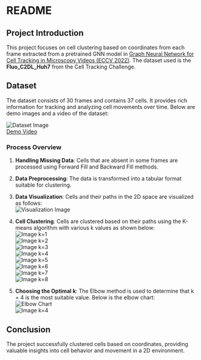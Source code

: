 # README

## Project Introduction

This project focuses on cell clustering based on coordinates from each frame extracted from a pretrained GNN model in [Graph Neural Network for Cell Tracking in Microscopy Videos (ECCV 2022)](https://github.com/talbenha/cell-tracker-gnn/tree/main). The dataset used is the **Fluo_C2DL_Huh7** from the Cell Tracking Challenge.
## Dataset

The dataset consists of 30 frames and contains 37 cells. It provides rich information for tracking and analyzing cell movements over time. Below are demo images and a video of the dataset:

![Dataset Image](https://github.com/quang2719/Cell-Tracking-using-GNN/blob/main/demo_image/original_data.png)  
[Demo Video](https://github.com/quang2719/Cell-Tracking-using-GNN/blob/main/demo_image/Demo_cell_video_v1.mp4)
### Process Overview

1. **Handling Missing Data**: Cells that are absent in some frames are processed using Forward Fill and Backward Fill methods.

2. **Data Preprocessing**: The data is transformed into a tabular format suitable for clustering.

3. **Data Visualization**: Cells and their paths in the 2D space are visualized as follows:  
   ![Visualization Image](https://github.com/quang2719/Cell-Tracking-using-GNN/blob/main/demo_image/cell_visual.png)

4. **Cell Clustering**: Cells are clustered based on their paths using the K-means algorithm with various k values as shown below:  
   ![Image k=1](https://github.com/quang2719/Cell-Tracking-using-GNN/blob/main/demo_image/Screenshot%202024-10-23%20130444.png)  
   ![Image k=2](https://github.com/quang2719/Cell-Tracking-using-GNN/blob/main/demo_image/Screenshot%202024-10-23%20130453.png)  
   ![Image k=3](https://github.com/quang2719/Cell-Tracking-using-GNN/blob/main/demo_image/Screenshot%202024-10-23%20130501.png)  
   ![Image k=4](https://github.com/quang2719/Cell-Tracking-using-GNN/blob/main/demo_image/Screenshot%202024-10-23%20130509.png)  
   ![Image k=5](https://github.com/quang2719/Cell-Tracking-using-GNN/blob/main/demo_image/Screenshot%202024-10-23%20130516.png)  
   ![Image k=6](https://github.com/quang2719/Cell-Tracking-using-GNN/blob/main/demo_image/Screenshot%202024-10-23%20130523.png)  
   ![Image k=7](https://github.com/quang2719/Cell-Tracking-using-GNN/blob/main/demo_image/Screenshot%202024-10-23%20130530.png)  
   ![Image k=8](https://github.com/quang2719/Cell-Tracking-using-GNN/blob/main/demo_image/Screenshot%202024-10-23%20130530.png)  

5. **Choosing the Optimal k**: The Elbow method is used to determine that k = 4 is the most suitable value. Below is the elbow chart:  
   ![Elbow Chart](https://github.com/quang2719/Cell-Tracking-using-GNN/blob/main/demo_image/Elbow.png)  
   ![Image k=4](https://github.com/quang2719/Cell-Tracking-using-GNN/blob/main/demo_image/k_4.png)

## Conclusion

The project successfully clustered cells based on coordinates, providing valuable insights into cell behavior and movement in a 2D environment.
